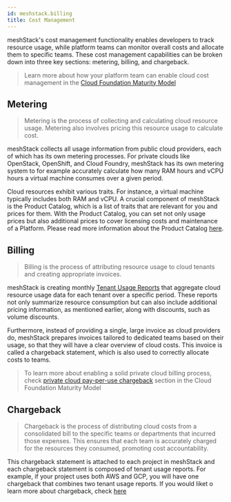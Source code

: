 ```yaml
---
id: meshstack.billing
title: Cost Management
---
```


meshStack's cost management functionality enables developers to track resource usage, while platform teams can monitor overall costs and allocate them to specific teams. These cost management capabilities can be broken down into three key sections: metering, billing, and chargeback.


> Learn more about how your platform team can enable cloud cost management in
> the [Cloud Foundation Maturity Model](https://cloudfoundation.meshcloud.io/maturity-model/cost-management/)


## Metering

> Metering is the process of collecting and calculating cloud resource usage. Metering also involves pricing this resource usage to calculate cost.

meshStack collects all usage information from public cloud providers, each of which has its own metering processes. For private clouds like OpenStack, OpenShift, and Cloud Foundry, meshStack has its own metering system to for example accurately calculate how many RAM hours and vCPU hours a virtual machine consumes over a given period.

Cloud resources exhibit various traits. For instance, a virtual machine typically includes both RAM and vCPU. A crucial component of meshStack is the Product Catalog, which is a list of traits that are relevant for you and prices for them. With the Product Catalog, you can set not only usage prices but also additional prices to cover licensing costs and maintenance of a Platform. Please read more information about the Product Catalog [here](meshstack.billing-configuration#setting-internal-prices).


## Billing

> Billing is the process of attributing resource usage to cloud tenants and creating appropriate invoices.

meshStack is creating monthly [Tenant Usage Reports](meshcloud.cost-management) that aggregate cloud resource usage data for each tenant over a specific period. These reports not only summarize resource consumption but can also include additional pricing information, as mentioned earlier, along with discounts, such as volume discounts.

Furthermore, instead of providing a single, large invoice as cloud providers do, meshStack prepares invoices tailored to dedicated teams based on their usage, so that they will have a clear overview of cloud costs. This invoice is called a chargeback statement, which is also used to correctly allocate costs to teams. 


> To learn more about enabling a solid private cloud billing process, check [private cloud pay-per-use chargeback](https://cloudfoundation.meshcloud.io/maturity-model/cost-management/private-cloud-pay-per-use-chargeback.html) section in the Cloud Foundation Maturity Model

## Chargeback 

> Chargeback is the process of distributing cloud costs from a consolidated bill to the specific teams or departments that incurred those expenses. This ensures that each team is accurately charged for the resources they consumed, promoting cost accountability.

This chargeback statement is attached to each project in meshStack and each chargeback statement is composed of tenant usage reports. For example, if your project uses both AWS and GCP, you will have one chargeback that combines two tenant usage reports. If you would liket o learn more about chargeback, check [here](meshcloud.cost-management)
